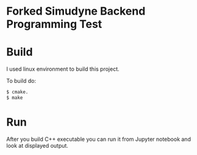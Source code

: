 # Forked Simudyne Backend Programming Test

# Build 

I used linux environment to build this project.

To build do:
```bash
$ cmake.
$ make
```

# Run

After you build C++ executable you can run it from Jupyter notebook and look at displayed output.
